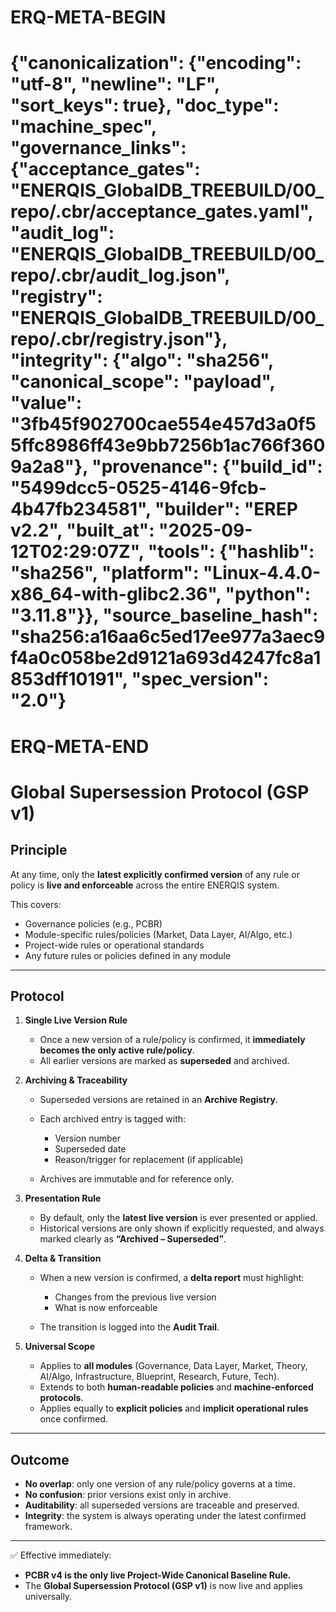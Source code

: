 # ERQ-META-BEGIN
# {"canonicalization": {"encoding": "utf-8", "newline": "LF", "sort_keys": true}, "doc_type": "machine_spec", "governance_links": {"acceptance_gates": "ENERQIS_GlobalDB_TREEBUILD/00_repo/.cbr/acceptance_gates.yaml", "audit_log": "ENERQIS_GlobalDB_TREEBUILD/00_repo/.cbr/audit_log.json", "registry": "ENERQIS_GlobalDB_TREEBUILD/00_repo/.cbr/registry.json"}, "integrity": {"algo": "sha256", "canonical_scope": "payload", "value": "3fb45f902700cae554e457d3a0f55ffc8986ff43e9bb7256b1ac766f3609a2a8"}, "provenance": {"build_id": "5499dcc5-0525-4146-9fcb-4b47fb234581", "builder": "EREP v2.2", "built_at": "2025-09-12T02:29:07Z", "tools": {"hashlib": "sha256", "platform": "Linux-4.4.0-x86_64-with-glibc2.36", "python": "3.11.8"}}, "source_baseline_hash": "sha256:a16aa6c5ed17ee977a3aec9f4a0c058be2d9121a693d4247fc8a1853dff10191", "spec_version": "2.0"}
# ERQ-META-END
# **Global Supersession Protocol (GSP v1)**

## **Principle**

At any time, only the **latest explicitly confirmed version** of any rule or policy is **live and enforceable** across the entire ENERQIS system.

This covers:

* Governance policies (e.g., PCBR)
* Module-specific rules/policies (Market, Data Layer, AI/Algo, etc.)
* Project-wide rules or operational standards
* Any future rules or policies defined in any module

---

## **Protocol**

1. **Single Live Version Rule**

   * Once a new version of a rule/policy is confirmed, it **immediately becomes the only active rule/policy**.
   * All earlier versions are marked as **superseded** and archived.

2. **Archiving & Traceability**

   * Superseded versions are retained in an **Archive Registry**.
   * Each archived entry is tagged with:

     * Version number
     * Superseded date
     * Reason/trigger for replacement (if applicable)
   * Archives are immutable and for reference only.

3. **Presentation Rule**

   * By default, only the **latest live version** is ever presented or applied.
   * Historical versions are only shown if explicitly requested, and always marked clearly as **“Archived – Superseded”**.

4. **Delta & Transition**

   * When a new version is confirmed, a **delta report** must highlight:

     * Changes from the previous live version
     * What is now enforceable
   * The transition is logged into the **Audit Trail**.

5. **Universal Scope**

   * Applies to **all modules** (Governance, Data Layer, Market, Theory, AI/Algo, Infrastructure, Blueprint, Research, Future, Tech).
   * Extends to both **human-readable policies** and **machine-enforced protocols**.
   * Applies equally to **explicit policies** and **implicit operational rules** once confirmed.

---

## **Outcome**

* **No overlap**: only one version of any rule/policy governs at a time.
* **No confusion**: prior versions exist only in archive.
* **Auditability**: all superseded versions are traceable and preserved.
* **Integrity**: the system is always operating under the latest confirmed framework.

---

✅ Effective immediately:

* **PCBR v4 is the only live Project-Wide Canonical Baseline Rule.**
* The **Global Supersession Protocol (GSP v1)** is now live and applies universally.
